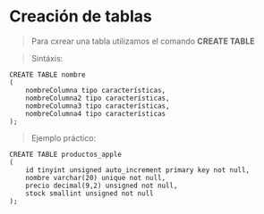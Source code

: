 # Creación de tablas

> Para cxrear una tabla utilizamos el comando
> **CREATE TABLE**

> Sintáxis:

    CREATE TABLE nombre  
    (  
        nombreColumna tipo características,
        nombreColumna2 tipo características,
        nombreColumna3 tipo características,
        nombreColumna4 tipo características
    );

> Ejemplo práctico: 

    CREATE TABLE productos_apple  
    (
        id tinyint unsigned auto_increment primary key not null,  
        nombre varchar(20) unique not null,  
        precio decimal(9,2) unsigned not null,  
        stock smallint unsigned not null
    );